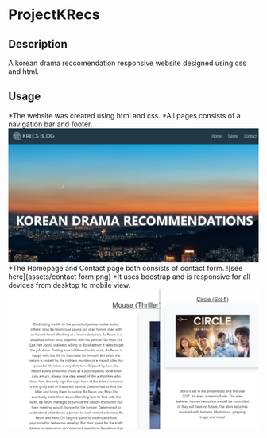 # ProjectKRecs

## Description
A korean drama reccomendation responsive website designed using css and html. 



## Usage
*The website was created using html and css.
*All pages consists of a navigation bar and footer. 
![see here](assets/homepage.png)
*The Homepage and Contact page both consists of contact form.
![see here](assets/contact form.png)
*It uses boostrap and is responsive for all devices from desktop to mobile view.
![see here](assets/responsive.png)


